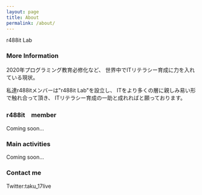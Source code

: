 ```yaml
---
layout: page
title: About
permalink: /about/
---
```


r488it Lab

### More Information

2020年プログラミング教育必修化など、
世界中でITリテラシー育成に力を入れている現状。

私達r488itメンバーは"r488it Lab"を設立し、
ITをより多くの層に親しみ易い形で触れ合って頂き、
ITリテラシー育成の一助と成れればと願っております。

### r488it　member

Coming soon...

### Main activities

Coming soon...

### Contact me

Twitter:taku_17live
